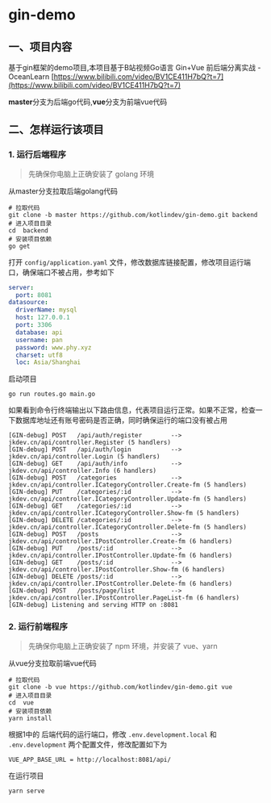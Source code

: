 # gin-demo

## 一、项目内容

基于gin框架的demo项目,本项目基于B站视频Go语言 Gin+Vue 前后端分离实战 - OceanLearn
[https://www.bilibili.com/video/BV1CE411H7bQ?t=7](https://www.bilibili.com/video/BV1CE411H7bQ?t=7)

**master**分支为后端go代码,**vue**分支为前端vue代码


## 二、怎样运行该项目

### 1. 运行后端程序
> 先确保你电脑上正确安装了 golang 环境
> 

从master分支拉取后端golang代码
```shell
# 拉取代码
git clone -b master https://github.com/kotlindev/gin-demo.git backend
# 进入项目目录
cd  backend
# 安装项目依赖
go get
```
打开 `config/application.yaml` 文件，修改数据库链接配置，修改项目运行端口，确保端口不被占用，参考如下

```yaml
server:
  port: 8081
datasource:
  driverName: mysql
  host: 127.0.0.1
  port: 3306
  database: api
  username: pan
  password: www.phy.xyz
  charset: utf8
  loc: Asia/Shanghai
```

启动项目
```
go run routes.go main.go
```

如果看到命令行终端输出以下路由信息，代表项目运行正常。如果不正常，检查一下数据库地址还有账号密码是否正确，同时确保运行的端口没有被占用
```
[GIN-debug] POST   /api/auth/register        --> jkdev.cn/api/controller.Register (5 handlers)
[GIN-debug] POST   /api/auth/login           --> jkdev.cn/api/controller.Login (5 handlers)
[GIN-debug] GET    /api/auth/info            --> jkdev.cn/api/controller.Info (6 handlers)
[GIN-debug] POST   /categories               --> jkdev.cn/api/controller.ICategoryController.Create-fm (5 handlers)
[GIN-debug] PUT    /categories/:id           --> jkdev.cn/api/controller.ICategoryController.Update-fm (5 handlers)
[GIN-debug] GET    /categories/:id           --> jkdev.cn/api/controller.ICategoryController.Show-fm (5 handlers)
[GIN-debug] DELETE /categories/:id           --> jkdev.cn/api/controller.ICategoryController.Delete-fm (5 handlers)
[GIN-debug] POST   /posts                    --> jkdev.cn/api/controller.IPostController.Create-fm (6 handlers)
[GIN-debug] PUT    /posts/:id                --> jkdev.cn/api/controller.IPostController.Update-fm (6 handlers)
[GIN-debug] GET    /posts/:id                --> jkdev.cn/api/controller.IPostController.Show-fm (6 handlers)
[GIN-debug] DELETE /posts/:id                --> jkdev.cn/api/controller.IPostController.Delete-fm (6 handlers)
[GIN-debug] POST   /posts/page/list          --> jkdev.cn/api/controller.IPostController.PageList-fm (6 handlers)
[GIN-debug] Listening and serving HTTP on :8081
```

### 2. 运行前端程序
> 先确保你电脑上正确安装了 npm 环境，并安装了 vue、yarn
> 

从vue分支拉取前端vue代码
```shell
# 拉取代码
git clone -b vue https://github.com/kotlindev/gin-demo.git vue
# 进入项目目录
cd  vue
# 安装项目依赖
yarn install
```

根据1中的 后端代码的运行端口，修改 `.env.development.local` 和 `.env.development` 两个配置文件，修改配置如下为
```
VUE_APP_BASE_URL = http://localhost:8081/api/
```

在运行项目
```shell
yarn serve
```
